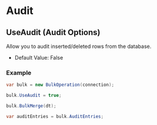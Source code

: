 # Audit

## UseAudit (Audit Options)
Allow you to audit inserted/deleted rows from the database.

- Default Value: False

### Example
```csharp
var bulk = new BulkOperation(connection);

bulk.UseAudit = true;

bulk.BulkMerge(dt);

var auditEntries = bulk.AuditEntries;
```
